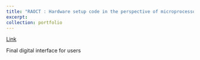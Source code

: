 ```yaml
---
title: "RAOCT : Hardware setup code in the perspective of microprocessor & Desktop"
excerpt: 
collection: portfolio
---
```


[Link](https://github.com/Kyoungmo-Koo/RAOCT_Digital_Interface)

Final digital interface for users